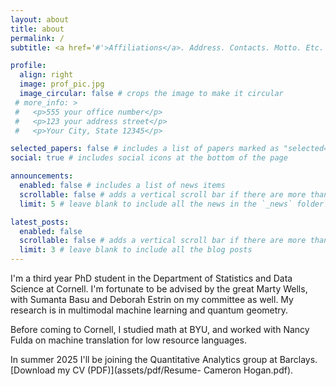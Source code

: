 ```yaml
---
layout: about
title: about
permalink: /
subtitle: <a href='#'>Affiliations</a>. Address. Contacts. Motto. Etc.

profile:
  align: right
  image: prof_pic.jpg
  image_circular: false # crops the image to make it circular
 # more_info: >
 #   <p>555 your office number</p>
 #   <p>123 your address street</p>
 #   <p>Your City, State 12345</p>

selected_papers: false # includes a list of papers marked as "selected={true}"
social: true # includes social icons at the bottom of the page

announcements:
  enabled: false # includes a list of news items
  scrollable: false # adds a vertical scroll bar if there are more than 3 news items
  limit: 5 # leave blank to include all the news in the `_news` folder

latest_posts:
  enabled: false
  scrollable: false # adds a vertical scroll bar if there are more than 3 new posts items
  limit: 3 # leave blank to include all the blog posts
---
```


I'm a third year PhD student in the Department of Statistics and Data Science at Cornell. I'm fortunate to be advised by the great Marty Wells, with Sumanta Basu and Deborah Estrin on my committee as well. My research is in multimodal machine learning and quantum geometry.

Before coming to Cornell, I studied math at BYU, and worked with Nancy Fulda on machine translation for low resource languages.

In summer 2025 I'll be joining the Quantitative Analytics group at Barclays. [Download my CV (PDF)](assets/pdf/Resume- Cameron Hogan.pdf).



